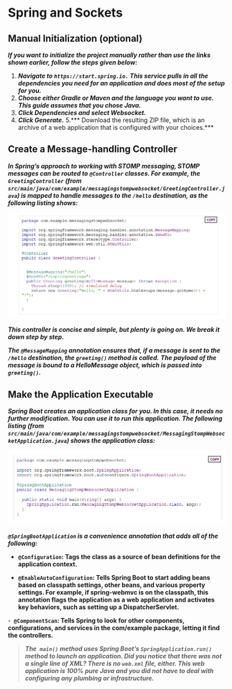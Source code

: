 # Spring and Sockets

## Manual Initialization (optional)

***If you want to initialize the project manually rather than use the links shown earlier, follow the steps given below:***

1. ***Navigate to `https://start.spring.io.` This service pulls in all the dependencies you need for an application and does most of the setup for you.***
2. ***Choose either Gradle or Maven and the language you want to use. This guide assumes that you chose Java.***
3. ***Click Dependencies and select Websocket.***
4. ***Click Generate.***
5.*** Download the resulting ZIP file, which is an archive of a web application that is configured with your choices.***


## Create a Message-handling Controller

***In Spring’s approach to working with STOMP messaging, STOMP messages can be routed to `@Controller` classes. For example, the `GreetingController` (from `src/main/java/com/example/messagingstompwebsocket/GreetingController.java`) is mapped to handle messages to the `/hello` destination, as the following listing shows:***

![massage](../massage.PNG)

***This controller is concise and simple, but plenty is going on. We break it down step by step.***

***The `@MessageMapping` annotation ensures that, if a message is sent to the `/hello` destination, the `greeting()` method is called.***
***The payload of the message is bound to a HelloMessage object, which is passed into `greeting()`.***

## Make the Application Executable
***Spring Boot creates an application class for you. In this case, it needs no further modification. You can use it to run this application. The following listing (from `src/main/java/com/example/messagingstompwebsocket/MessagingStompWebsocketApplication.java`) shows the application class:***

![spring](../spring.PNG)


***`@SpringBootApplication` is a convenience annotation that adds all of the following:***

- **`@Configuration`: Tags the class as a source of bean definitions for the application context.**

- **`@EnableAutoConfiguration`: Tells Spring Boot to start adding beans based on classpath settings, other beans, and various property settings. For example, if spring-webmvc is on the classpath, this annotation flags the application as a web application and activates key behaviors, such as setting up a DispatcherServlet.**

-**` @ComponentScan`: Tells Spring to look for other components, configurations, and services in the com/example package, letting it find the controllers.**

> ***The` main()` method uses Spring Boot’s `SpringApplication.run()` method to launch an application. Did you notice that there was not a single line of XML? There is no `web.xml` file, either. This web application is 100% pure Java and you did not have to deal with configuring any plumbing or infrastructure.***
